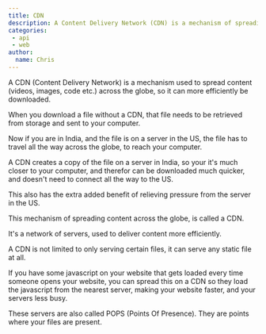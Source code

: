 ```yaml
---
title: CDN
description: A Content Delivery Network (CDN) is a mechanism of spreading digital content across the globe for more efficient consumption
categories:
 - api
 - web
author:
  name: Chris
---
```


A CDN (Content Delivery Network) is a mechanism used to spread content (videos, images, code etc.) across the globe,
so it can more efficiently be downloaded.

When you download a file without a CDN, that file needs to be retrieved from storage and sent to your computer. 

Now if you are in India, and the file is on a server in the US, the file has to travel all the way across the globe,
to reach your computer. 

A CDN creates a copy of the file on a server in India, so your it's much closer to your computer,
and therefor can be downloaded much quicker, and doesn't need to connect all the way to the US.

This also has the extra added benefit of relieving pressure from the server in the US. 

This mechanism of spreading content across the globe, is called a CDN.

It's a network of servers, used to deliver content more efficiently. 

A CDN is not limited to only serving certain files, it can serve any static file at all. 

If you have some javascript on your website that gets loaded every time someone opens your website,
you can spread this on a CDN so they load the javascript from the nearest server, 
making your website faster, and your servers less busy. 

These servers are also called POPS (Points Of Presence). They are points where your files are present. 
